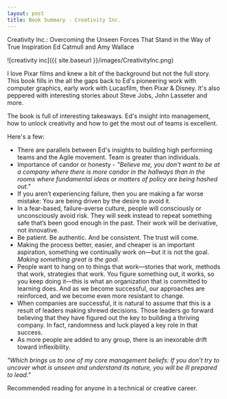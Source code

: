 ```yaml
---
layout: post
title: Book Summary - Creativity Inc.
---
```


Creativity Inc.: Overcoming the Unseen Forces That Stand in the Way of True Inspiration
Ed Catmull and Amy Wallace

![creativity inc]({{ site.baseurl }}/images/CreativityInc.png)

I love Pixar films and knew a bit of the background but not the full story. This book fills in the all the gaps back to Ed's pioneering work with computer graphics, early work with Lucasfilm, then Pixar & Disney. It's also peppered with interesting stories about Steve Jobs, John Lasseter and more. 

The book is full of interesting takeaways. Ed's insight into management, how to unlock creativity and how to get the most out of teams is excellent.

Here's a few:
- There are parallels between Ed's insights to building high performing teams and the Agile movement. Team is greater than individuals. 
- Importance of candor or honesty - _"Believe me, you don’t want to be at a company where there is more candor in the hallways than in the rooms where fundamental ideas or matters of policy are being hashed out."_
- If you aren’t experiencing failure, then you are making a far worse mistake: You are being driven by the desire to avoid it.
- In a fear-based, failure-averse culture, people will consciously or unconsciously avoid risk. They will seek instead to repeat something safe that’s been good enough in the past. Their work will be derivative, not innovative.
- Be patient. Be authentic. And be consistent. The trust will come.
- Making the process better, easier, and cheaper is an important aspiration, something we continually work on—but it is not the goal. *Making something great is the goal.*
- People want to hang on to things that work—stories that work, methods that work, strategies that work. You figure something out, it works, so you keep doing it—this is what an organization that is committed to learning does. And as we become successful, our approaches are reinforced, and we become even more resistant to change.
- When companies are successful, it is natural to assume that this is a result of leaders making shrewd decisions. Those leaders go forward believing that they have figured out the key to building a thriving company. In fact, randomness and luck played a key role in that success.
- As more people are added to any group, there is an inexorable drift toward inflexibility.

_"Which brings us to one of my core management beliefs: If you don’t try to uncover what is unseen and understand its nature, you will be ill prepared to lead."_

Recommended reading for anyone in a technical or creative career.